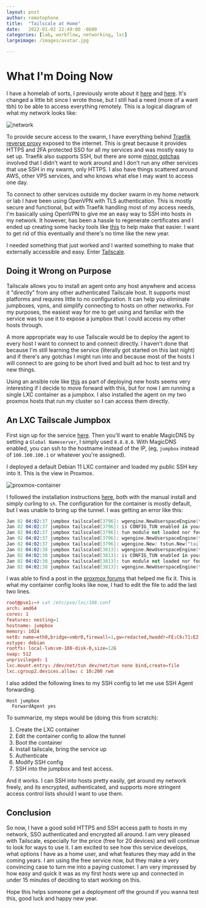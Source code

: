 ```yaml
---
layout: post
author: remotephone
title:  "Tailscale at Home"
date:   2022-01-02 22:49:00 -0600
categories: [lab, workflow, networking, lxc]
largeimage: /images/avatar.jpg

---
```


# What I'm Doing Now

I have a homelab of sorts, I previously wrote about it [here](https://remotephone.github.io/posts/Proxmox_Lab_on_a_Slightly_Larger_Budget_Part1/) and [here](https://remotephone.github.io/posts/Docker-Swarm-in-LXC_Part-1.5/). It's changed a little bit since I wrote those, but I still had a need (more of a want tbh) to be able to access everything remotely. This is a logical diagram of what my network looks like:

![network]({{site.url}}/images/homenet.png)

To provide secure access to the swarm, I have everything behind [Traefik reverse proxy](https://traefik.io/) exposed to the internet. This is great because it provides HTTPS and 2FA protected SSO for all my services and was mostly easy to set up. Traefik also supports SSH, but there are some [minor gotchas](https://community.traefik.io/t/ssh-proxy-from-traefik-to-lxc/608) involved that I didn't want to work around and I don't run any other services that use SSH in my swarm, only HTTPS. I also have things scattered around AWS, other VPS services, and who knows what else I may want to access one day.

To connect to other services outside my docker swarm in my home network or lab I have been using OpenVPN with TLS authentication. This is mostly secure and functional, but with Traefik handling most of my access needs, I'm basically using OpenVPN to give me an easy way to SSH into hosts in my network. It however, has been a hassle to regenerate certificates and I ended up creating some hacky tools like [this](https://github.com/remotephone/openvpn_cert_generator) to help make that easier. I want to get rid of this eventually and there's no time like the new year.

I needed something that just worked and I wanted something to make that externally accessible and easy. Enter [Tailscale](https://tailscale.com/).

## Doing it Wrong on Purpose

Tailscale allows you to install an agent onto any host anywhere and access it "directly" from any other authenticated Tailscale host. It supports most platforms and requires little to no configuration. It can help you eliminate jumpboxes, vpns, and simplify connecting to hosts on other networks. For my purposes, the easiest way for me to get using and familiar with the service was to use it to expose a jumpbox that I could access my other hosts through.

A more appropriate way to use Tailscale would be to deploy the agent to every host I want to connect to and connect directly. I haven't done that because I'm still learning the service (literally got started on this last night) and if there's any gotchas I might run into and because most of the hosts I will connect to are going to be short lived and built ad hoc to test and try new things.

Using an ansible role like [this](https://github.com/artis3n/ansible-role-tailscale) as part of deploying new hosts seems very interesting if I decide to move forward with this, but for now I am running a single LXC container as a jumpbox. I also installed the agent on my two proxmox hosts that run my cluster so I can access them directly.

## An LXC Tailscale Jumpbox

First sign up for the service [here](https://login.tailscale.com/start). Then you'll want to enable MagicDNS by setting a `Global Nameserver`, I simply used `8.8.8.8`. With MagicDNS enabled, you can ssh to the hostname instead of the IP, (eg, `jumpbox` instead of `100.100.100.1` or whatever you're assigned).

I deployed a default Debian 11 LXC container and loaded my public SSH key into it. This is the view in Proxmox.

![proxmox-container]({{site.url}}/images/jumpbox_proxmox.png)

I followed the installation instructions [here](https://tailscale.com/kb/1017/install/), both with the manual install and simply curling to `sh`. The configuration for the container is mostly default, but I was unable to bring up the tunnel. I was getting an error like this:

```s
Jan 02 04:02:37 jumpbox tailscaled[3796]: wgengine.NewUserspaceEngine(tun "tailscale0") ...
Jan 02 04:02:37 jumpbox tailscaled[3796]: is CONFIG_TUN enabled in your kernel? `modprobe tun` failed with: modprobe: FATAL: Module tun not found in directory /lib/modules/5.11.22-5-pve
Jan 02 04:02:37 jumpbox tailscaled[3796]: tun module not loaded nor found on disk
Jan 02 04:02:37 jumpbox tailscaled[3796]: wgengine.NewUserspaceEngine(tun "tailscale0") error: tstun.New("tailscale0"): CreateTUN("tailscale0") failed; /dev/net/tun does not exist
Jan 02 04:02:37 jumpbox tailscaled[3796]: wgengine.New: tstun.New("tailscale0"): CreateTUN("tailscale0") failed; /dev/net/tun does not exist
Jan 02 04:02:38 jumpbox tailscaled[3813]: wgengine.NewUserspaceEngine(tun "tailscale0") ...
Jan 02 04:02:38 jumpbox tailscaled[3813]: is CONFIG_TUN enabled in your kernel? `modprobe tun` failed with: modprobe: FATAL: Module tun not found in directory /lib/modules/5.11.22-5-pve
Jan 02 04:02:38 jumpbox tailscaled[3813]: tun module not loaded nor found on disk
Jan 02 04:02:38 jumpbox tailscaled[3813]: wgengine.NewUserspaceEngine(tun "tailscale0") error: tstun.New("tailscale0"): CreateTUN("tailscale0") failed; /dev/net/tun does not exist
```

I was able to find a post in the [proxmox forums](https://forum.proxmox.com/threads/passing-usb-device-on-lxc-not-working-after-upgrade-to-7-0.92178/#post-401606) that helped me fix it. This is what my container config looks like now, I had to edit the file to add the last two lines.

```conf
root@pve1:~# cat /etc/pve/lxc/108.conf
arch: amd64
cores: 1
features: nesting=1
hostname: jumpbox
memory: 1024
net0: name=eth0,bridge=vmbr0,firewall=1,gw=redacted,hwaddr=FE:C6:71:E2:34:1F,ip=redacted,type=veth
ostype: debian
rootfs: local-lvm:vm-108-disk-0,size=12G
swap: 512
unprivileged: 1
lxc.mount.entry: /dev/net/tun dev/net/tun none bind,create=file
lxc.cgroup2.devices.allow: c 10:200 rwm
```

I also added the following lines to my SSH config to let me use SSH Agent forwarding.

```
Host jumpbox
  ForwardAgent yes
```

To summarize, my steps would be (doing this from scratch):

1. Create the LXC container
2. Edit the container config to allow the tunnel
3. Boot the container
4. Install tailscale, bring the service up
5. Authenticate
6. Modify SSH config
7. SSH into the jumpbox and test access.

And it works. I can SSH into hosts pretty easily, get around my network freely, and its encrypted, authenticated, and supports more stringent access control lists should I want to use them.

## Conclusion

So now, I have a good solid HTTPS and SSH access path to hosts in my network, SSO authenticated and encrypted all around. I am very pleased with Tailscale, especially for the price (free for 20 devices) and will continue to look for ways to use it. I am excited to see how this service develops, what options I have as a home user, and what features they may add in the coming years. I am using the free service now, but they make a very convincing case to turn me into a paying customer. I am very impressed by how easy and quick it was as my first hosts were up and connected in under 15 minutes of deciding to start working on this.

Hope this helps someone get a deployment off the ground if you wanna test this, good luck and happy new year.

